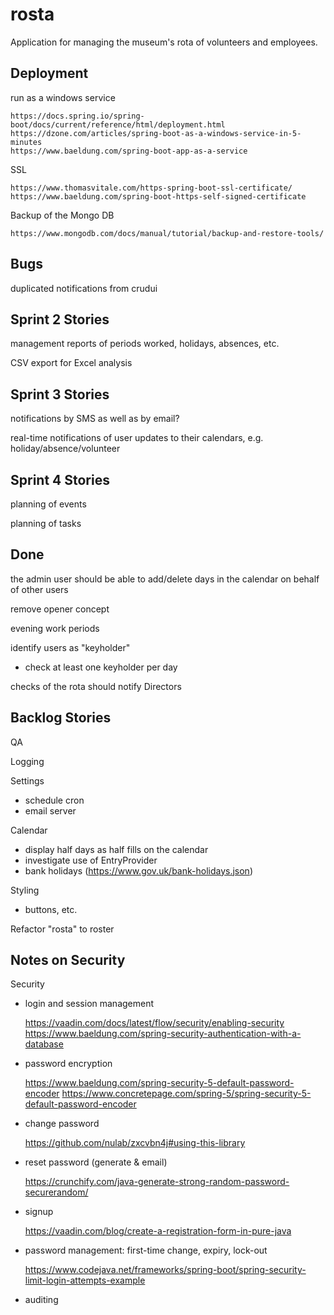 # rosta
Application for managing the museum's rota of volunteers and employees.

## Deployment

run as a windows service

    https://docs.spring.io/spring-boot/docs/current/reference/html/deployment.html
    https://dzone.com/articles/spring-boot-as-a-windows-service-in-5-minutes
    https://www.baeldung.com/spring-boot-app-as-a-service

SSL

    https://www.thomasvitale.com/https-spring-boot-ssl-certificate/
    https://www.baeldung.com/spring-boot-https-self-signed-certificate

Backup of the Mongo DB

    https://www.mongodb.com/docs/manual/tutorial/backup-and-restore-tools/

## Bugs

duplicated notifications from crudui

## Sprint 2 Stories

management reports of periods worked, holidays, absences, etc.

CSV export for Excel analysis

## Sprint 3 Stories

notifications by SMS as well as by email?

real-time notifications of user updates to their calendars, e.g. holiday/absence/volunteer

## Sprint 4 Stories

planning of events

planning of tasks

## Done

the admin user should be able to add/delete days in the calendar on behalf of other users

remove opener concept

evening work periods

identify users as "keyholder"
- check at least one keyholder per day

checks of the rota should notify Directors

## Backlog Stories

QA

Logging

Settings
- schedule cron
- email server

Calendar
- display half days as half fills on the calendar
- investigate use of EntryProvider
- bank holidays (https://www.gov.uk/bank-holidays.json)

Styling
- buttons, etc.

Refactor "rosta" to roster

## Notes on Security

Security
- login and session management

    https://vaadin.com/docs/latest/flow/security/enabling-security
    https://www.baeldung.com/spring-security-authentication-with-a-database
- password encryption

    https://www.baeldung.com/spring-security-5-default-password-encoder
    https://www.concretepage.com/spring-5/spring-security-5-default-password-encoder
- change password

    https://github.com/nulab/zxcvbn4j#using-this-library
- reset password (generate & email)

    https://crunchify.com/java-generate-strong-random-password-securerandom/
- signup

    https://vaadin.com/blog/create-a-registration-form-in-pure-java
- password management: first-time change, expiry, lock-out

    https://www.codejava.net/frameworks/spring-boot/spring-security-limit-login-attempts-example
- auditing
